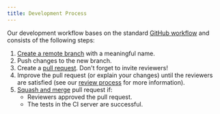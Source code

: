 ```yaml
---
title: Development Process
---
```


Our development workflow bases on the standard [GitHub workflow](https://guides.github.com/introduction/flow/) and consists of the following steps:

1. [Create a remote branch](https://help.github.com/articles/creating-and-deleting-branches-within-your-repository/) with a meaningful name.
2. Push changes to the new branch.
3. Create a [pull request](https://help.github.com/articles/about-pull-requests/). Don't forget to invite reviewers!
4. Improve the pull request (or explain your changes) until the reviewers are satisfied (see our [review process](review.md) for more information).
5. [Squash and merge](https://help.github.com/articles/about-pull-request-merges/#squash-and-merge-your-pull-request-commits) pull request if:
    * Reviewers approved the pull request.
    * The tests in the CI server are successful.
    
